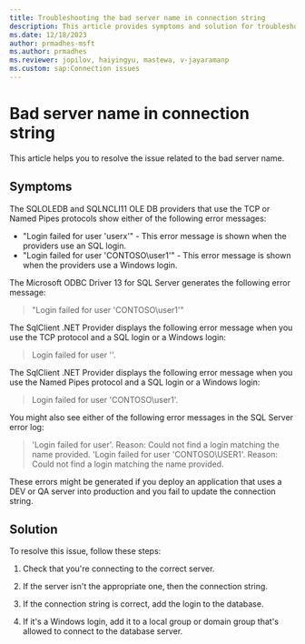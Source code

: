 ```yaml
---
title: Troubleshooting the bad server name in connection string
description: This article provides symptoms and solution for troubleshooting the bad server name in connection string issue.
ms.date: 12/18/2023
author: prmadhes-msft
ms.author: prmadhes
ms.reviewer: jopilov, haiyingyu, mastewa, v-jayaramanp
ms.custom: sap:Connection issues
---
```


# Bad server name in connection string

This article helps you to resolve the issue related to the bad server name.

## Symptoms

The SQLOLEDB and SQLNCLI11 OLE DB providers that use the TCP or Named Pipes protocols show either of the following error messages:

- "Login failed for user 'userx'" - This error message is shown when the providers use an SQL login.
- "Login failed for user 'CONTOSO\user1'" - This error message is shown when the providers use a Windows login.

The Microsoft ODBC Driver 13 for SQL Server generates the following error message:

> "Login failed for user 'CONTOSO\user1'"

The SqlClient .NET Provider displays the following error message when you use the TCP protocol and a SQL login or a Windows login:

> Login failed for user ''.

The SqlClient .NET Provider displays the following error message when you use the Named Pipes protocol and a SQL login or a Windows login:

> Login failed for user 'CONTOSO\user1'.

You might also see either of the following error messages in the SQL Server error log:

> 'Login failed for user'. Reason: Could not find a login matching the name provided.
> 'Login failed for user 'CONTOSO\USER1'. Reason: Could not find a login matching the name provided.

These errors might be generated if you deploy an application that uses a DEV or QA server into production and you fail to update the connection string.

## Solution

To resolve this issue, follow these steps:

1. Check that you're connecting to the correct server.

1. If the server isn't the appropriate one, then the connection string.

1. If the connection string is correct, add the login to the database.

1. If it's a Windows login, add it to a local group or domain group that's allowed to connect to the database server.
